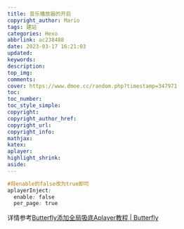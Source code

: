 ```yaml
---
title: 音乐播放器的开启
copyright_author: Mario
tags: 建站
categories: Hexo
abbrlink: ac238488
date: 2023-03-17 16:21:03
updated:
keywords:
description:
top_img:
comments:
cover: https://www.dmoe.cc/random.php?timestamp=347971
toc:
toc_number:
toc_style_simple:
copyright:
copyright_author_href:
copyright_url:
copyright_info:
mathjax:
katex:
aplayer:
highlight_shrink:
aside:
---
```


```css
#将enable的false改为true即可
aplayerInject:
  enable: false
  per_page: true
```

详情参考[Butterfly添加全局吸底Aplayer教程 | Butterfly](https://butterfly.js.org/posts/507c070f/)


